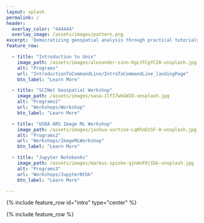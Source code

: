 ```yaml
---
layout: splash
permalink: /
header:
  overlay_color: "444444"
  overlay_image: /assets/images/pattern.png
excerpt: 'Democratizing geospatial analysis through practical tutorials'
feature_row:

  - title: "Introduction to Unix"
    image_path: /assets/images/alexander-sinn-KgLtFCgfC28-unsplash.jpg
    alt: "Programs"
    url: "IntroductionToCommandLine/IntroToCommandLine_landingPage"
    btn_label: "Learn More"

  - title: "SCINet Geospatial Workshop"
    image_path: /assets/images/nasa-1lfI7wkGWZ4-unsplash.jpg
    alt: "Programs2"
    url: "Workshops/Workshop"
    btn_label: "Learn More"

  - title: "USDA ARS Image ML Workshop"
    image_path: /assets/images/joshua-sortino-LqKhnDzSF-8-unsplash.jpg
    alt: "Programs2"
    url: "Workshops/ImageMLWorkshop"
    btn_label: "Learn More"

  - title: "Jupyter Notebooks"
    image_path: /assets/images/markus-spiske-qjnAnF0jIGk-unsplash.jpg
    alt: "Programs3"
    url: "Workshops/JupyterNtbk"
    btn_label: "Learn More"

---
```



{% include feature_row id="intro" type="center" %}

{% include feature_row %}




